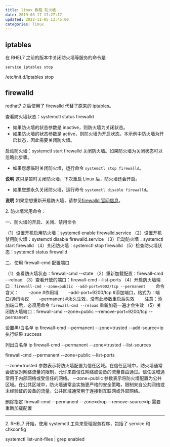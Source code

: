 ```yaml
---
title: linux 教程 防火墙
date: 2019-03-17 17:27:17
updated: 2022-11-05 13:45:00
categories: linux
---
```


## iptables

在 RHEL7 之前的版本中关闭防火墙等服务的命令是

```sh
service iptables stop
```

/etc/init.d/iptables stop

## firewalld

redhat7 之后使用了 firewalld 代替了原来的 iptables。

查看防火墙状态：systemctl status firewalld

* 如果防火墙的状态参数是 inactive，则防火墙为关闭状态。
* 如果防火墙的状态参数是 active，则防火墙为开启状态。本示例中防火墙为开启状态，因此需要关闭防火墙。

启动防火墙：systemctl start firewalld
关闭防火墙。如果防火墙为关闭状态可以忽略此步骤。

* 如果您想临时关闭防火墙，运行命令 `systemctl stop firewalld`。

**说明** 这只是暂时关闭防火墙，下次重启 Linux 后，防火墙还会开启。

* 如果您想永久关闭防火墙，运行命令 `systemctl disable firewalld`。

<!-- more -->

**说明** 如果您想重新开启防火墙，请参见[firewalld 官网信息](https://firewalld.org/)。

2\. 防火墙常用命令：

 一、防火墙的开启、关闭、禁用命令

（1）设置开机启用防火墙：systemctl enable firewalld.service
（2）设置开机禁用防火墙：systemctl disable firewalld.service
（3）启动防火墙：systemctl start firewalld
（4）关闭防火墙：systemctl stop firewalld
（5）检查防火墙状态：systemctl status firewalld

二、使用 firewall-cmd 配置端口

（1）查看防火墙状态：firewall-cmd --state
（2）重新加载配置：firewall-cmd --reload
（3）查看开放的端口：firewall-cmd --list-ports
（4）开启防火墙端口：`firewall-cmd --zone=public --add-port=9002/tcp --permanent`
　　命令含义：
　　–zone #作用域
　　–add-port=9200/tcp #添加端口，格式为：端口/通讯协议
　　–permanent #永久生效，没有此参数重启后失效
　　注意：添加端口后，必须用命令 `firewall-cmd --reload` 重新加载一遍才会生效
（5）关闭防火墙端口：firewall-cmd --zone=public --remove-port=9200/tcp --permanent

设置黑/白名单 ip
firewall-cmd --permanent --zone=trusted --add-source=ip 执行结果 success

列出白名单 ip
firewall-cmd --permanent --zone=trusted --list-sources

firewall-cmd --permanent --zone=public --list-ports

--zone=trusted 参数表示将防火墙配置为信任区域。在信任区域中，防火墙通常会放宽对网络流量的限制，允许来自信任网络或设备的流量自由通过。信任区域通常用于内部网络或受信任的网络。
--zone=public 参数表示将防火墙配置为公共区域。在公共区域中，防火墙通常会实施更严格的安全策略，限制来自公共网络或未经验证的设备的流量。公共区域通常用于连接到互联网或外部网络。

删除指定
firewall-cmd --permanent --zone=drop --remove-source=ip 需要重新加载配置

- - -

2\. RHEL7 开始，使用 systemctl 工具来管理服务程序，包括了 service 和 chkconfig

systemctl list-unit-files | grep enabled
